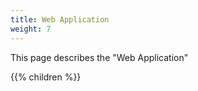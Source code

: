```yaml
---
title: Web Application
weight: 7
---
```

This page describes the "Web Application"

{{% children  %}}

